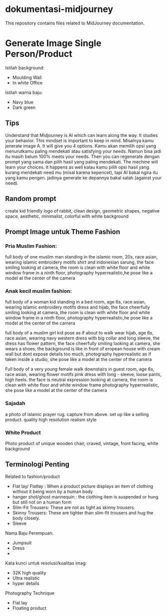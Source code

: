 # dokumentasi-midjourney
This repository contains files related to MidJourney documentation.

# Generate Image Single Person/Product
Istilah background:
- Moulding Wall
- In white Office 

Istilah warna baju:
- Navy blue
- Dark green

## Tips
Understand that Midjourney is AI which can learn along the way. It studies your behavior. This mindset is important to keep in mind. Misalnya kamu jenerate image A. It will give you 4 options. Kamu akan memilih opsi yang menurutkamu paling mendekati atau satisfying your needs. Namun bisa jadi itu masih belum 100% meets your needs. Then you can regenerate dengan prompt yang sama dan pilih hasil yang paling mendekati. The mechine will learn your choices. It happens as well kalau kamu pilih opsi hasil yang kurang mendekati need mu (misal karena kepencet), tapi AI bakal ngira itu yang kamu pengen. jadinya generate ke depannya bakal salah (against your need).

## Random prompt
create kid friendly logo of rabbit, clean design, geometric shapes, negative space, aesthetic, minimalist, colorful with white background

## Prompt Image untuk Theme Fashion 

### Pria Muslim Fashion:
full body of one muslim man standing in the islamic room, 20s, race asian, wearing islamic embroidery motifs shirt and indonesian sarung, the face smiling looking at camera, the room is clean with white floor and white window frame in a ninth floor, photography hyperrealistic,he pose like a model at the center of the camera 

### Anak kecil muslim fashion:
full body of a woman kid standing in a bed room, age 6s, race asian, wearing islamic embroidery motifs dress and hijab, the face cheerfully smiling looking at camera, the room is clean with white floor and white window frame in a ninth floor, photography hyperrealistic,he pose like a model at the center of the camera

full body of a muslim girl kid pose as if about to walk wear hijab, age 6s, race asian, wearing navy western dress with big collar and long sleeve, the dress has flower pattern, the face cheerfully smiling looking at camera, she wears a shoes, the background is like in front of eropean house with cream wall but dont expose details too much, photography hyperrealistic as if taken inside a studio, she pose like a model at the center of the camera

Full body of a very young female walk downstairs in guest room, age 6s, race asian, wearing flower motifs pink dress with long - sleeve, loose pants, high heels. the face is neutral expression looking at camera, the room is clean with white floor and white window frame photography hyperrealistic, she pose like a model at the center of the camera

### Sajadah
a photo of islamic prayer rug. capture from above. set up like a selling product. quality high resolution realism style

### White Product
Photo product of unique wooden chair, craved, vintage, front facing, white background

## Terminologi Penting
Related to fashion/product

- Flat lay/ Flatlay : When a product picture displays an item of clothing without it being worn by a human body
- hanger shot/ghost mannequin : the clothing item is suspended or hung but still not on a human form
- Slim-Fit Trousers: These are not as tight as skinny trousers.
- Skinny Trousers: These are tighter than slim-fit trousers and hug the body closely.
- Sleeve

Nama Baju Perempuan:
- Jumpsuit
- Dress
- 

Kata kunci untuk resolusi/kualitas imag:
- 32K high quality
- Ultra realistic
- hyper details

Photography Technique
- Flat lay
- Floating product
